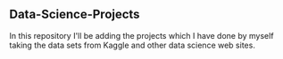 ## Data-Science-Projects ##                      
In this repository I'll be adding the projects which I have done by myself taking the data sets from Kaggle and other data science web sites.                             
  
 
 
